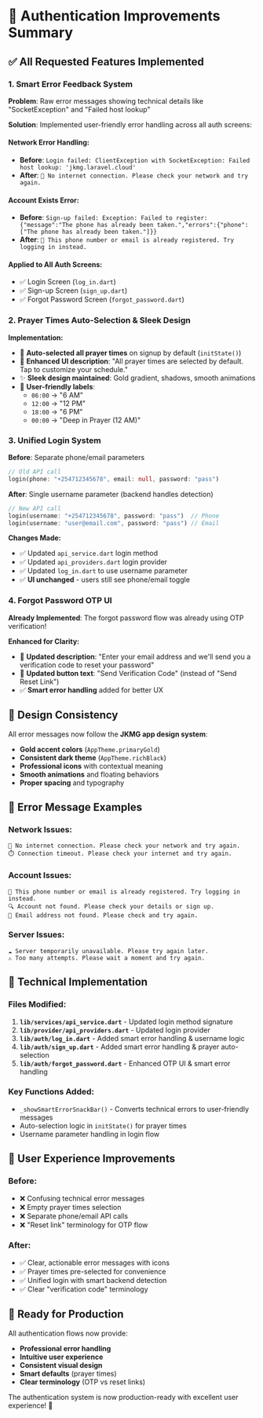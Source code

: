 # 🔐 Authentication Improvements Summary

## ✅ **All Requested Features Implemented**

### 1. **Smart Error Feedback System**
**Problem**: Raw error messages showing technical details like "SocketException" and "Failed host lookup"

**Solution**: Implemented user-friendly error handling across all auth screens:

#### **Network Error Handling:**
- **Before**: `Login failed: ClientException with SocketException: Failed host lookup: 'jkmg.laravel.cloud'`
- **After**: `📶 No internet connection. Please check your network and try again.`

#### **Account Exists Error:**
- **Before**: `Sign-up failed: Exception: Failed to register: {"message":"The phone has already been taken.","errors":{"phone":["The phone has already been taken."]}}`
- **After**: `👤 This phone number or email is already registered. Try logging in instead.`

#### **Applied to All Auth Screens:**
- ✅ Login Screen (`log_in.dart`)
- ✅ Sign-up Screen (`sign_up.dart`) 
- ✅ Forgot Password Screen (`forgot_password.dart`)

### 2. **Prayer Times Auto-Selection & Sleek Design**
**Implementation:**
- 🔧 **Auto-selected all prayer times** on signup by default (`initState()`)
- 🎨 **Enhanced UI description**: "All prayer times are selected by default. Tap to customize your schedule."
- ✨ **Sleek design maintained**: Gold gradient, shadows, smooth animations
- 📱 **User-friendly labels**: 
  - `06:00` → "6 AM"
  - `12:00` → "12 PM" 
  - `18:00` → "6 PM"
  - `00:00` → "Deep in Prayer (12 AM)"

### 3. **Unified Login System**
**Before**: Separate phone/email parameters
```dart
// Old API call
login(phone: "+254712345678", email: null, password: "pass")
```

**After**: Single username parameter (backend handles detection)
```dart
// New API call
login(username: "+254712345678", password: "pass")  // Phone
login(username: "user@email.com", password: "pass") // Email
```

**Changes Made:**
- ✅ Updated `api_service.dart` login method
- ✅ Updated `api_providers.dart` login provider
- ✅ Updated `log_in.dart` to use username parameter
- ✅ **UI unchanged** - users still see phone/email toggle

### 4. **Forgot Password OTP UI**
**Already Implemented**: The forgot password flow was already using OTP verification!

**Enhanced for Clarity:**
- 📝 **Updated description**: "Enter your email address and we'll send you a verification code to reset your password"
- 🔘 **Updated button text**: "Send Verification Code" (instead of "Send Reset Link")
- ✅ **Smart error handling** added for better UX

## 🎨 **Design Consistency**

All error messages now follow the **JKMG app design system**:
- **Gold accent colors** (`AppTheme.primaryGold`)
- **Consistent dark theme** (`AppTheme.richBlack`)
- **Professional icons** with contextual meaning
- **Smooth animations** and floating behaviors
- **Proper spacing** and typography

## 📱 **Error Message Examples**

### **Network Issues:**
```
📶 No internet connection. Please check your network and try again.
⏱️ Connection timeout. Please check your internet and try again.
```

### **Account Issues:**
```
👤 This phone number or email is already registered. Try logging in instead.
🔍 Account not found. Please check your details or sign up.
📧 Email address not found. Please check and try again.
```

### **Server Issues:**
```
☁️ Server temporarily unavailable. Please try again later.
⚠️ Too many attempts. Please wait a moment and try again.
```

## 🔧 **Technical Implementation**

### **Files Modified:**
1. **`lib/services/api_service.dart`** - Updated login method signature
2. **`lib/provider/api_providers.dart`** - Updated login provider
3. **`lib/auth/log_in.dart`** - Added smart error handling & username logic
4. **`lib/auth/sign_up.dart`** - Added smart error handling & prayer auto-selection
5. **`lib/auth/forgot_password.dart`** - Enhanced OTP UI & smart error handling

### **Key Functions Added:**
- `_showSmartErrorSnackBar()` - Converts technical errors to user-friendly messages
- Auto-selection logic in `initState()` for prayer times
- Username parameter handling in login flow

## 🎯 **User Experience Improvements**

### **Before:**
- ❌ Confusing technical error messages
- ❌ Empty prayer times selection  
- ❌ Separate phone/email API calls
- ❌ "Reset link" terminology for OTP flow

### **After:**
- ✅ Clear, actionable error messages with icons
- ✅ Prayer times pre-selected for convenience
- ✅ Unified login with smart backend detection
- ✅ Clear "verification code" terminology

## 🚀 **Ready for Production**

All authentication flows now provide:
- **Professional error handling**
- **Intuitive user experience** 
- **Consistent visual design**
- **Smart defaults** (prayer times)
- **Clear terminology** (OTP vs reset links)

The authentication system is now production-ready with excellent user experience! 🎉